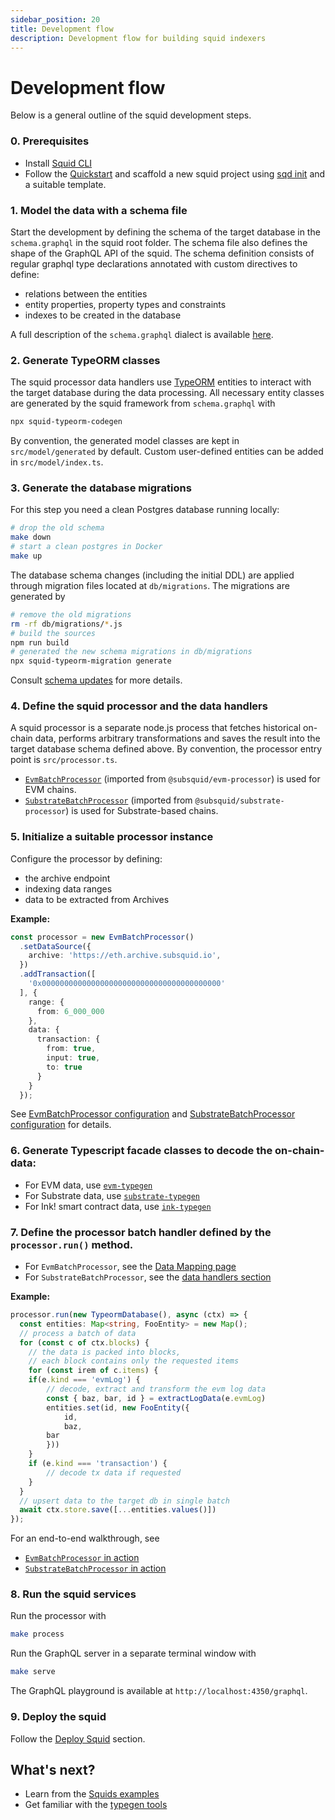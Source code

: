 ```yaml
---
sidebar_position: 20
title: Development flow
description: Development flow for building squid indexers
---
```


# Development flow

Below is a general outline of the squid development steps. 

### 0. Prerequisites

- Install [Squid CLI](/squid-cli/installation)
- Follow the [Quickstart](/quickstart) and scaffold a new squid project using [sqd init](/squid-cli/init) and a suitable template.

### 1. Model the data with a schema file

Start the development by defining the schema of the target database in the `schema.graphql` in the squid root folder. The schema file also defines the shape of the GraphQL API of the squid. The schema definition consists of regular graphql type declarations annotated with custom directives to define:
- relations between the entities
- entity properties, property types and constraints 
- indexes to be created in the database

A full description of the `schema.graphql` dialect is available [here](/develop-a-squid/schema-file).

### 2. Generate TypeORM classes

The squid processor data handlers use [TypeORM](https://typeorm.io) entities
to interact with the target database during the data processing. All necessary entity classes are
generated by the squid framework from `schema.graphql` with 
```bash
npx squid-typeorm-codegen
```

By convention, the generated model classes are kept in `src/model/generated` by default. Custom user-defined entities can
be added in `src/model/index.ts`.

### 3. Generate the database migrations

For this step you need a clean Postgres database running locally:
```bash
# drop the old schema
make down
# start a clean postgres in Docker
make up
```

The database schema changes (including the initial DDL) are applied through migration files located at `db/migrations`. The migrations are generated by 
```bash
# remove the old migrations
rm -rf db/migrations/*.js
# build the sources
npm run build
# generated the new schema migrations in db/migrations
npx squid-typeorm-migration generate
```

Consult [schema updates](/develop-a-squid/schema-file/schema-updates) for more details.

### 4. Define the squid processor and the data handlers

A squid processor is a separate node.js process that fetches historical on-chain data, performs arbitrary transformations and saves the result into the target database schema defined above. By convention, the processor entry point is `src/processor.ts`.

- [`EvmBatchProcessor`](/develop-a-squid/evm-processor) (imported from `@subsquid/evm-processor`) is used for EVM chains.
- [`SubstrateBatchProcessor`](/develop-a-squid/substrate-processor) (imported from `@subsquid/substrate-processor`) is used for Substrate-based chains.



### 5. Initialize a suitable processor instance 
Configure the processor by defining:
- the archive endpoint
- indexing data ranges
- data to be extracted from Archives

**Example:**
```ts
const processor = new EvmBatchProcessor()
  .setDataSource({
    archive: 'https://eth.archive.subsquid.io',
  })
  .addTransaction([
    '0x0000000000000000000000000000000000000000'
  ], {
    range: {
      from: 6_000_000
    },
    data: {
      transaction: {
        from: true,
        input: true,
        to: true
      }
    }
  });
```

See [EvmBatchProcessor configuration](/develop-a-squid/evm-processor/configuration) and [SubstrateBatchProcessor configuration](/develop-a-squid/substrate-processor/configuration) for details.

### 6. Generate Typescript facade classes to decode the on-chain-data:
- For EVM data, use [`evm-typegen`](/develop-a-squid/typegen/squid-evm-typegen) 
- For Substrate data, use [`substrate-typegen`](/develop-a-squid/typegen/squid-evm-typegen)
- For Ink! smart contract data, use [`ink-typegen`](/develop-a-squid/typegen/squid-wasm-typegen)

### 7. Define the processor batch handler defined by the `processor.run()` method. 
- For `EvmBatchProcessor`, see the [Data Mapping page](/develop-a-squid/evm-processor/data-mapping) 
- For `SubstrateBatchProcessor`, see the [data handlers section](/develop-a-squid/substrate-processor/data-handlers)

**Example:**
```ts
processor.run(new TypeormDatabase(), async (ctx) => {
  const entities: Map<string, FooEntity> = new Map();
  // process a batch of data 
  for (const c of ctx.blocks) {
    // the data is packed into blocks, 
    // each block contains only the requested items
    for (const irem of c.items) {
    if(e.kind === 'evmLog') {
        // decode, extract and transform the evm log data
        const { baz, bar, id } = extractLogData(e.evmLog)
        entities.set(id, new FooEntity({
            id,
            baz,
        bar
        })) 
    } 
    if (e.kind === 'transaction') {
        // decode tx data if requested
    }
  }
  // upsert data to the target db in single batch
  await ctx.store.save([...entities.values()])
});
```


For an end-to-end walkthrough, see

- [`EvmBatchProcessor` in action](/develop-a-squid/evm-processor/batch-processor-in-action)
- [`SubstrateBatchProcessor` in action](/develop-a-squid/substrate-processor/batch-processor-in-action)


### 8. Run the squid services

Run the processor with
```bash
make process
```

Run the GraphQL server in a separate terminal window with
```bash
make serve
```
The GraphQL playground is available at `http://localhost:4350/graphql`.

### 9. Deploy the squid

Follow the [Deploy Squid](/deploy-squid) section.

## What's next?

- Learn from the [Squids examples](/develop-a-squid/examples)
- Get familiar with the [typegen tools](/develop-a-squid/typegen)
